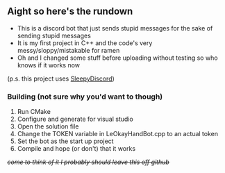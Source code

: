 ## Aight so here's the rundown
- This is a discord bot that just sends stupid messages for the sake of sending stupid messages
- It is my first project in C++ and the code's very messy/sloppy/mistakable for ramen
- Oh and I changed some stuff before uploading without testing so who knows if it works now

(p.s. this project uses [SleepyDiscord](https://github.com/YourWaifu/sleepy-discord "stellar discord c++ library"))

### Building (not sure why you'd want to though)
1. Run CMake
2. Configure and generate for visual studio
3. Open the solution file
4. Change the TOKEN variable in LeOkayHandBot.cpp to an actual token
5. Set the bot as the start up project
6. Compile and hope (or don't) that it works


*~~come to think of it I probably should leave this off github~~*
